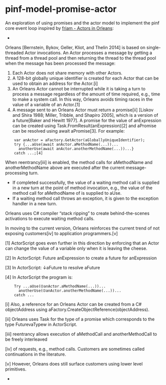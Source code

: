 pinf-model-promise-actor
========================

An exploration of using promises and the actor model to implement the pinf core event loop inspired by [friam - Actors in Orleans](https://groups.google.com/d/msg/friam/5BZWwmMy_80/2jAWrwokE74J):

-

Orleans [Bernstein, Bykov, Geller, Kliot, and Thelin 2014] is based on single-threaded Actor invocations. An Actor processes a message by getting a thread from a thread pool and then returning the thread to the thread pool when the message has been processed the message:

  1. Each Actor does not share memory with other Actors.
  2. A 128-bit globally unique identifier is created for each Actor that can be used to obtain an address  for the Actor.[i]
  3. An Orleans Actor cannot be interrupted while it is taking a turn to process a message regardless of the amount of time required, e.g., time to make a system call.  In this way, Orleans avoids timing races in the value of a variable of an Actor.[1]
  4. A message sent to an Orleans Actor must return a promise[ii] [Liskov and Shira 1988; Miller, Tribble, and Shapiro 2005], which is a version of a future[Baker and Hewitt 1977].  A promise for the value of  anExpression can be created using Task.FromResult(anExpression)[2] and aPromise can be resolved using  await aPromise[3]. For example:
````
    var anActor = aFactory.GetActor(aGloballyUniqueIdentifier);
    try {...aUse(await anActor.aMethodName(...))...
      anotherUse(await anActor.anotherMethodName(...))...}
    catch ...;[4]
````
When reentrancy[iii] is enabled, the method calls for aMethodName and anotherMethodName above are executed after the current message-processing turn. 

  * If completed successfully, the value of a waiting method call is supplied in a new turn at the point of method invocation, e.g., the value of the method call for aMethodName of is supplied to aUse. 
  * If a waiting method call throws an exception, it is given to the exception handler in a new turn.

Orleans uses C# compiler “stack ripping” to create behind-the-scenes activations to execute waiting method calls.

In moving to the current version, Orleans reinforces the current trend of not exposing customers[iv] to application programmers.[v]

[1] ActorScript goes even further in this direction by enforcing that an Actor can change the value of a variable only when it is leaving the cheese.

[2] In ActorScript:  Future anExpression to create a future for anExpression

[3] In ActorScript:  ↓aFuture to resolve aFuture

[4] In ActorScript the program is:
````
    Try ...aUse(⦷anActor.aMethodName(...))...
      anotherUse(⦷anActor.anotherMethodName(...))...
    catch ...
````
[i] Also, a reference for an Orleans Actor can be created from a C# objectAddress using aFactory.CreateObjectReference(objectAddress).

[ii] Orleans uses Task<aType> for the type of a promise which corresponds to the type FuturevaTypew in ActorScript.

[iii] reentrancy allows execution of aMethodCall and anotherMethodCall to be freely interleaved

[iv] of requests, e.g., method calls. Customers are sometimes called continuations in the literature.

[v] However, Orleans does still surface customers using lower level primitives.

-
